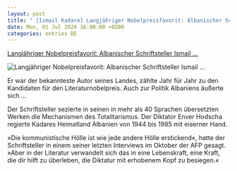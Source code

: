 ```yaml
---
layout: post
title: " [Ismail Kadare] Langjähriger Nobelpreisfavorit: Albanischer Schriftsteller Ismail ..."
date: Mon, 01 Jul 2024 16:00:00 +0200
categories: entries DE
---
```

[Langjähriger Nobelpreisfavorit: Albanischer Schriftsteller Ismail ...](https://www.spiegel.de/kultur/literatur/ismail-kadare-gestorben-albanischer-schriftsteller-war-langjaehriger-nobelpreisfavorit-a-d4082723-b13c-454e-919e-35c2891fdf24)

![Langjähriger Nobelpreisfavorit: Albanischer Schriftsteller Ismail ...](https://cdn.prod.www.spiegel.de/images/c8b750f9-4451-47ca-834c-a5ca242496ff_w1200_r1.778_fpx49_fpy49.jpg)

Er war der bekannteste Autor seines Landes, zählte Jahr für Jahr zu den Kandidaten für den Literaturnobelpreis. Auch zur Politik Albaniens äußerte sich ...

Der Schriftsteller sezierte in seinen in mehr als 40 Sprachen übersetzten Werken die Mechanismen des Totalitarismus. Der Diktator Enver Hodscha regierte Kadares Heimatland Albanien von 1944 bis 1985 mit eiserner Hand.

»Die kommunistische Hölle ist wie jede andere Hölle erstickend«, hatte der Schriftsteller in einem seiner letzten Interviews im Oktober der AFP gesagt. »Aber in der Literatur verwandelt sich das in eine Lebenskraft, eine Kraft, die dir hilft zu überleben, die Diktatur mit erhobenem Kopf zu besiegen.«

